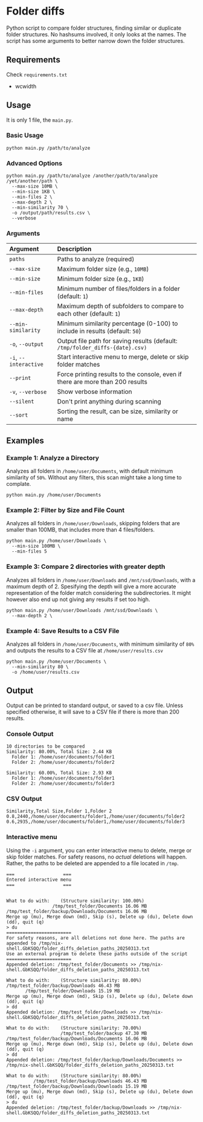 # Folder diffs

Python script to compare folder structures, finding similar or duplicate folder structures. No hashsums involved, it only looks at the names. The script has some arguments to better narrow down the folder structures.

## Requirements

Check `requirements.txt`

- wcwidth

## Usage

It is only 1 file, the `main.py`.

### Basic Usage

```shell
python main.py /path/to/analyze
```

### Advanced Options

```shell
python main.py /path/to/analyze /another/path/to/analyze /yet/another/path \
  --max-size 10MB \
  --min-size 1KB \
  --min-files 2 \
  --max-depth 2 \
  --min-similarity 70 \
  -o /output/path/results.csv \
  --verbose
```

### Arguments

| Argument              | Description                                                                    |
|:----------------------|:-------------------------------------------------------------------------------|
| `paths`               | Paths to analyze (required)                                                    |
| `--max-size`          | Maximum folder size (e.g., `10MB`)                                             |
| `--min-size`          | Minimum folder size (e.g., `1KB`)                                              |
| `--min-files`         | Minimum number of files/folders in a folder (default: `1`)                     |
| `--max-depth`         | Maximum depth of subfolders to compare to each other (default: `1`)            |
| `--min-similarity`    | Minimum similarity percentage (0-100) to include in results (default: `50`)    |
| `-o`, `--output`      | Output file path for saving results (default: `/tmp/folder_diffs-{date}.csv)`  |
| `-i`, `--interactive` | Start interactive menu to merge, delete or skip folder matches                 |
| `--print`             | Force printing results to the console, even if there are more than 200 results |
| `-v`, `--verbose`     | Show verbose information                                                       |
| `--silent`            | Don't print anything during scanning                                           |
| `--sort`              | Sorting the result, can be size, similarity or name                            |

## Examples

### Example 1: Analyze a Directory

Analyzes all folders in `/home/user/Documents`, with default minimum similarity of `50%`.
Without any filters, this scan might take a long time to complate.

```shell
python main.py /home/user/Documents
```


### Example 2: Filter by Size and File Count

Analyzes all folders in `/home/user/Downloads`, skipping folders that are smaller than 100MB, that includes more than 4 files/folders.

```shell
python main.py /home/user/Downloads \
  --min-size 100MB \
  --min-files 5
```

### Example 3: Compare 2 directories with greater depth

Analyzes all folders in `/home/user/Downloads` and `/mnt/ssd/Downloads`, with a maximum depth of 2.
Spesifying the depth will give a more accurate representation of the folder match considering the subdirectories. It might however also end up not giving any results if set too high.

```shell
python main.py /home/user/Downloads /mnt/ssd/Downloads \
  --max-depth 2 \
```

### Example 4: Save Results to a CSV File

Analyzes all folders in `/home/user/Documents`, with minimum similarity of `80%` and outputs the results to a CSV file at `/home/user/results.csv`

```shell
python main.py /home/user/Documents \
  --min-similarity 80 \
  -o /home/user/results.csv
```

## Output
Output can be printed to standard output, or saved to a csv file.
Unless specified otherwise, it will save to a CSV file if there is more than 200 results.

### Console Output
```
10 directories to be compared
Similarity: 80.00%, Total Size: 2.44 KB
  Folder 1: /home/user/documents/folder1
  Folder 2: /home/user/documents/folder2

Similarity: 60.00%, Total Size: 2.93 KB
  Folder 1: /home/user/documents/folder1
  Folder 2: /home/user/documents/folder3

```

### CSV Output
```csv
Similarity,Total Size,Folder 1,Folder 2
0.8,2440,/home/user/documents/folder1,/home/user/documents/folder2
0.6,2935,/home/user/documents/folder1,/home/user/documents/folder3
```

### Interactive menu

Using the `-i` argument, you can enter interactive menu to delete, merge or skip folder matches.
For safety reasons, no *actual* deletions will happen. Rather, the paths to be deleted are appended to a file located in `/tmp`.

```
===                  ===
Entered interactive menu
===                  ===


What to do with:    (Structure similarity: 100.00%)
                 /tmp/test_folder/Documents 16.06 MB
/tmp/test_folder/backup/Downloads/Documents 16.06 MB
Merge up (mu), Merge down (md), Skip (s), Delete up (du), Delete down (dd), quit (q)
> du
========================
For safety reasons, are all deletions not done here. The paths are appended to /tmp/nix-shell.GbKSQQ/folder_diffs_deletion_paths_20250313.txt
Use an external program to delete these paths outside of the script
========================
Appended deletion: /tmp/test_folder/Documents >> /tmp/nix-shell.GbKSQQ/folder_diffs_deletion_paths_20250313.txt

What to do with:    (Structure similarity: 80.00%)
/tmp/test_folder/backup/Downloads 46.43 MB
       /tmp/test_folder/Downloads 15.19 MB
Merge up (mu), Merge down (md), Skip (s), Delete up (du), Delete down (dd), quit (q)
> dd
Appended deletion: /tmp/test_folder/Downloads >> /tmp/nix-shell.GbKSQQ/folder_diffs_deletion_paths_20250313.txt

What to do with:    (Structure similarity: 70.00%)
                    /tmp/test_folder/backup 47.30 MB
/tmp/test_folder/backup/Downloads/Documents 16.06 MB
Merge up (mu), Merge down (md), Skip (s), Delete up (du), Delete down (dd), quit (q)
> dd
Appended deletion: /tmp/test_folder/backup/Downloads/Documents >> /tmp/nix-shell.GbKSQQ/folder_diffs_deletion_paths_20250313.txt

What to do with:    (Structure similarity: 80.00%)
          /tmp/test_folder/backup/Downloads 46.43 MB
/tmp/test_folder/backup/Downloads/Downloads 15.19 MB
Merge up (mu), Merge down (md), Skip (s), Delete up (du), Delete down (dd), quit (q)
> du
Appended deletion: /tmp/test_folder/backup/Downloads >> /tmp/nix-shell.GbKSQQ/folder_diffs_deletion_paths_20250313.txt
```
